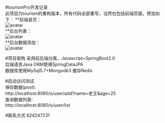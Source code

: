 #tourismPro开发记录  
此项目为tourism的重构版本，所有代码全部重写，当然也包括前端页面，预览如下：
**前端首页：  
![avatar](https://github.com/jwwam/tourismPro/blob/master/src/main/resources/static/20200511000840.png)   
**后台列表：  
![avatar](https://github.com/jwwam/tourismPro/blob/master/src/main/resources/static/20200511001624.png)   
**后台数据添加：  
![avatar](https://github.com/jwwam/tourismPro/blob/master/src/main/resources/static/20200511001710.png)   
 
#项目架构 
采用前后端分离，Javascript+SpringBoot2.0  
后端语言Java
ORM使用SpringDataJPA  
数据库使用MySql5.7+Mongodb3 
缓存Redis

#启动访问测试  
保存数据(post):   
http://localhost:8080/s/user/add?name=老王&age=25  
查询数据列表:   
http://localhost:8080/s/user/list  

#联系方式
824247231
